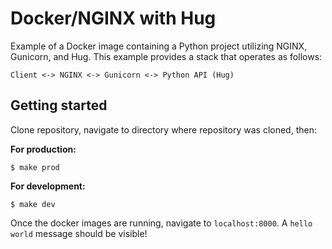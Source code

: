 # Docker/NGINX with Hug

Example of a Docker image containing a Python project utilizing NGINX, Gunicorn, and Hug. This example provides a stack that operates as follows:

```
Client <-> NGINX <-> Gunicorn <-> Python API (Hug)
```

## Getting started

Clone repository, navigate to directory where repository was cloned, then:

__For production:__
```
$ make prod
```

__For development:__
```
$ make dev
```

Once the docker images are running, navigate to `localhost:8000`. A `hello world` message should be visible!
